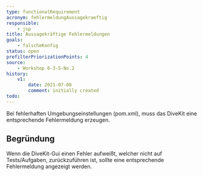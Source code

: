 ```yaml
---
type: functionalRequirement
acronym: fehlermeldungAussagekraeftig
responsible: 
    - jsp
title: Aussagekräftige Fehlermeldungen
goals: 
    - falscheKonfig
status: open
prefilterPriorizationPoints: 4
source:
    - Workshop 6-3-5-No.2
history:
    v1:
        date: 2021-07-08
        comment: initially created
todo: 
---
```


Bei fehlerhaften Umgebungseinstellungen (pom.xml), muss das DiveKit eine entsprechende Fehlermeldung erzeugen.

## Begründung

Wenn die DiveKit-Gui einen Fehler aufweißt, welcher nicht auf Tests/Aufgaben, zurückzuführen ist, sollte eine entsprechende Fehlermeldung angezeigt werden.
